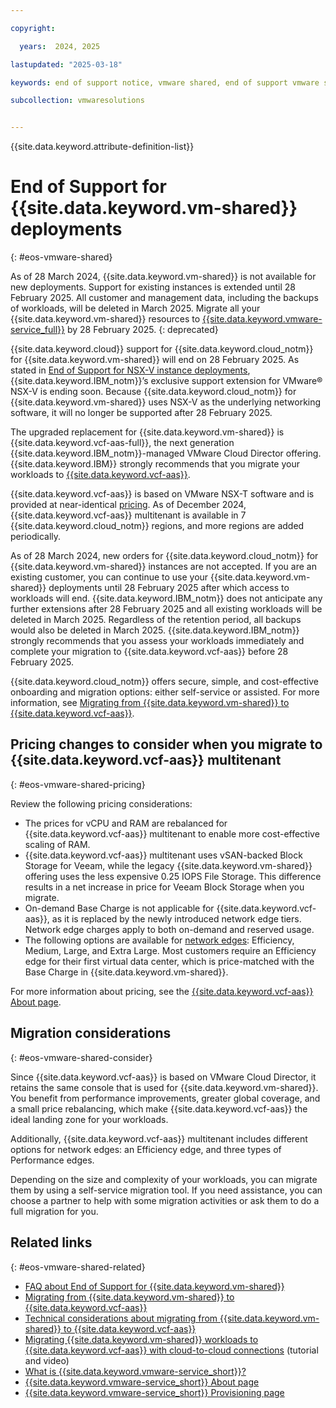 ```yaml
---

copyright:

  years:  2024, 2025

lastupdated: "2025-03-18"

keywords: end of support notice, vmware shared, end of support vmware shared, vmware shared deprecated, vmware shared support

subcollection: vmwaresolutions


---
```


{{site.data.keyword.attribute-definition-list}}

# End of Support for {{site.data.keyword.vm-shared}} deployments
{: #eos-vmware-shared}

As of 28 March 2024, {{site.data.keyword.vm-shared}} is not available for new deployments. Support for existing instances is extended until 28 February 2025. All customer and management data, including the backups of workloads, will be deleted in March 2025. Migrate all your {{site.data.keyword.vm-shared}} resources to [{{site.data.keyword.vmware-service_full}}](/docs/vmware-service) by 28 February 2025.
{: deprecated}

{{site.data.keyword.cloud}} support for {{site.data.keyword.cloud_notm}} for {{site.data.keyword.vm-shared}} will end on 28 February 2025. As stated in [End of Support for NSX-V instance deployments](/docs/vmwaresolutions?topic=vmwaresolutions-eos-nsx-v), {{site.data.keyword.IBM_notm}}’s exclusive support extension for VMware® NSX-V is ending soon. Because {{site.data.keyword.cloud_notm}} for {{site.data.keyword.vm-shared}} uses NSX-V as the underlying networking software, it will no longer be supported after 28 February 2025.

The upgraded replacement for {{site.data.keyword.vm-shared}} is {{site.data.keyword.vcf-aas-full}}, the next generation {{site.data.keyword.IBM_notm}}-managed VMware Cloud Director offering. {{site.data.keyword.IBM}} strongly recommends that you migrate your workloads to [{{site.data.keyword.vcf-aas}}](/docs/vmware-service).

{{site.data.keyword.vcf-aas}} is based on VMware NSX-T software and is provided at near-identical [pricing](/docs/vmwaresolutions?topic=vmwaresolutions-eos-vmware-shared#eos-vmware-shared-pricing). As of December 2024, {{site.data.keyword.vcf-aas}} multitenant is available in 7 {{site.data.keyword.cloud_notm}} regions, and more regions are added periodically.

As of 28 March 2024, new orders for {{site.data.keyword.cloud_notm}} for {{site.data.keyword.vm-shared}} instances are not accepted. If you are an existing customer, you can continue to use your {{site.data.keyword.vm-shared}} deployments until 28 February 2025 after which access to workloads will end. {{site.data.keyword.IBM_notm}} does not anticipate any further extensions after 28 February 2025 and all existing workloads will be deleted in March 2025. Regardless of the retention period, all backups would also be deleted in March 2025. {{site.data.keyword.IBM_notm}} strongly recommends that you assess your workloads immediately and complete your migration to {{site.data.keyword.vcf-aas}} before 28 February 2025.

{{site.data.keyword.cloud_notm}} offers secure, simple, and cost-effective onboarding and migration options: either self-service or assisted. For more information, see [Migrating from {{site.data.keyword.vm-shared}} to {{site.data.keyword.vcf-aas}}](/docs/vmwaresolutions?topic=vmwaresolutions-shared_migration).

## Pricing changes to consider when you migrate to {{site.data.keyword.vcf-aas}} multitenant
{: #eos-vmware-shared-pricing}

Review the following pricing considerations:

* The prices for vCPU and RAM are rebalanced for {{site.data.keyword.vcf-aas}} multitenant to enable more cost-effective scaling of RAM.
* {{site.data.keyword.vcf-aas}} multitenant uses vSAN-backed Block Storage for Veeam, while the legacy {{site.data.keyword.vm-shared}} offering uses the less expensive 0.25 IOPS File Storage. This difference results in a net increase in price for Veeam Block Storage when you migrate.
* On-demand Base Charge is not applicable for {{site.data.keyword.vcf-aas}}, as it is replaced by the newly introduced network edge tiers. Network edge charges apply to both on-demand and reserved usage.
* The following options are available for [network edges](/docs/vmwaresolutions?topic=vmwaresolutions-shared-vmwaas-migration#shared-vmwaas-migration-edge-type): Efficiency, Medium, Large, and Extra Large. Most customers require an Efficiency edge for their first virtual data center, which is price-matched with the Base Charge in {{site.data.keyword.vm-shared}}.

For more information about pricing, see the [{{site.data.keyword.vcf-aas}} About page](/vmware/vmware_as_a_service/provision/vdc_mt#about).

## Migration considerations
{: #eos-vmware-shared-consider}

Since {{site.data.keyword.vcf-aas}} is based on VMware Cloud Director, it retains the same console that is used for {{site.data.keyword.vm-shared}}. You benefit from performance improvements, greater global coverage, and a small price rebalancing, which make {{site.data.keyword.vcf-aas}} the ideal landing zone for your workloads.

Additionally, {{site.data.keyword.vcf-aas}} multitenant includes different options for network edges: an Efficiency edge, and three types of Performance edges.

Depending on the size and complexity of your workloads, you can migrate them by using a self-service migration tool. If you need assistance, you can choose a partner to help with some migration activities or ask them to do a full migration for you.

## Related links
{: #eos-vmware-shared-related}

* [FAQ about End of Support for {{site.data.keyword.vm-shared}}](/docs/vmwaresolutions?topic=vmwaresolutions-faq-vmwaresolutions-shared-eos)
* [Migrating from {{site.data.keyword.vm-shared}} to {{site.data.keyword.vcf-aas}}](/docs/vmwaresolutions?topic=vmwaresolutions-shared_migration)
* [Technical considerations about migrating from {{site.data.keyword.vm-shared}} to {{site.data.keyword.vcf-aas}}](/docs/vmwaresolutions?topic=vmwaresolutions-shared-vmwaas-migration)
* [Migrating {{site.data.keyword.vm-shared}} workloads to {{site.data.keyword.vcf-aas}} with cloud-to-cloud connections](/docs/vmwaresolutions?topic=vmwaresolutions-vcda-migrating-cloudtocloud-shared) (tutorial and video)
* [What is {{site.data.keyword.vmware-service_short}}?](https://www.ibm.com/products/vmware/managed-services)
* [{{site.data.keyword.vmware-service_short}} About page](/vmware/vmware_as_a_service/provision/vdc_mt#about)
* [{{site.data.keyword.vmware-service_short}} Provisioning page](/vmware/vmware_as_a_service/provision/vdc_mt)
